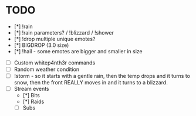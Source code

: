 # TODO

- [*] !rain
- [*] !rain parameters? / !blizzard / !shower
- [*] !drop multiple unique emotes?
- [*] BIGDROP (3.0 size)
- [*] !hail - some emotes are bigger and smaller in size
- [ ] Custom whitep4nth3r commands
- [ ] Random weather condition
- [ ] !storm - so it starts with a gentle rain, then the temp drops and it turns to snow, then the front REALLY moves in and it turns to a blizzard.
- [ ] Stream events
  - [*] Bits
  - [*] Raids
  - [ ] Subs
